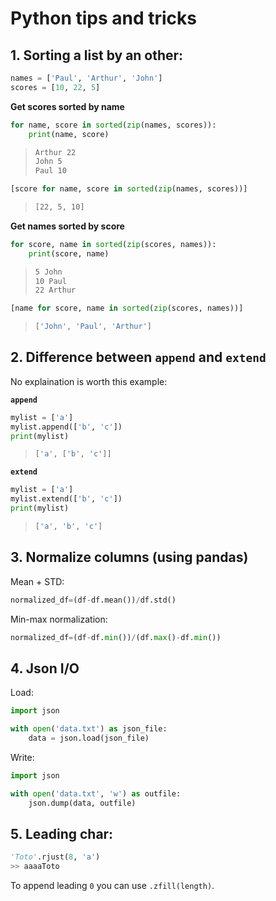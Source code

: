 # Python tips and tricks

## 1. Sorting a list by an other:

```python
names = ['Paul', 'Arthur', 'John']
scores = [10, 22, 5]
```

__Get scores sorted by name__

```python
for name, score in sorted(zip(names, scores)):
    print(name, score)
```
> ```sh
> Arthur 22
> John 5
> Paul 10
> ```

```python
[score for name, score in sorted(zip(names, scores))]
```

> ```sh
> [22, 5, 10]
> ```

__Get names sorted by score__
```python
for score, name in sorted(zip(scores, names)):
    print(score, name)
```

> ```sh
> 5 John
> 10 Paul
> 22 Arthur
> ```

```python
[name for score, name in sorted(zip(scores, names))]
```
> ```sh
> ['John', 'Paul', 'Arthur']
> ```

## 2. Difference between `append` and `extend`

No explaination is worth this example:

__`append`__
```python
mylist = ['a']
mylist.append(['b', 'c'])
print(mylist)
```

> ```sh
> ['a', ['b', 'c']]
> ```


__`extend`__
```python
mylist = ['a']
mylist.extend(['b', 'c'])
print(mylist)
```

> ```sh
> ['a', 'b', 'c']
> ```

## 3. Normalize columns (using pandas)

Mean + STD:
```py
normalized_df=(df-df.mean())/df.std()
```
Min-max normalization:
```py
normalized_df=(df-df.min())/(df.max()-df.min())
```

## 4. Json I/O

Load:
```python
import json

with open('data.txt') as json_file:
    data = json.load(json_file)
```

Write:
```python
import json

with open('data.txt', 'w') as outfile:
    json.dump(data, outfile)
```

## 5. Leading char:

```py
'Toto'.rjust(8, 'a')
>> aaaaToto
```

To append leading `0` you can use `.zfill(length)`.


